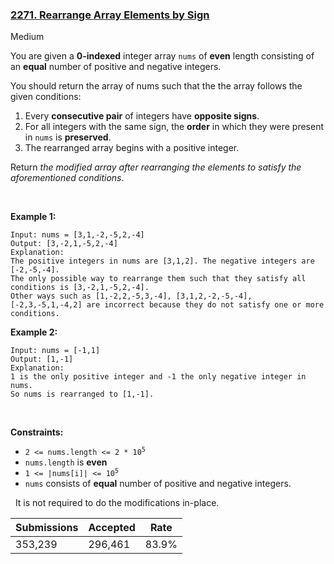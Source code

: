 ### [2271. Rearrange Array Elements by Sign](https://leetcode.com/problems/rearrange-array-elements-by-sign/description/?envType=daily-question&envId=2024-02-14)

Medium

You are given a __0-indexed__ integer array `` nums `` of __even__ length consisting of an __equal__ number of positive and negative integers.

You should return the array of nums such that the the array follows the given conditions:

1.   Every __consecutive pair__ of integers have __opposite signs__.
2.   For all integers with the same sign, the __order__ in which they were present in `` nums `` is __preserved__.
3.   The rearranged array begins with a positive integer.

Return _the modified array after rearranging the elements to satisfy the aforementioned conditions_.

 

<strong class="example">Example 1:</strong>

```
Input: nums = [3,1,-2,-5,2,-4]
Output: [3,-2,1,-5,2,-4]
Explanation:
The positive integers in nums are [3,1,2]. The negative integers are [-2,-5,-4].
The only possible way to rearrange them such that they satisfy all conditions is [3,-2,1,-5,2,-4].
Other ways such as [1,-2,2,-5,3,-4], [3,1,2,-2,-5,-4], [-2,3,-5,1,-4,2] are incorrect because they do not satisfy one or more conditions.  
```

<strong class="example">Example 2:</strong>

```
Input: nums = [-1,1]
Output: [1,-1]
Explanation:
1 is the only positive integer and -1 the only negative integer in nums.
So nums is rearranged to [1,-1].
```

 

__Constraints:__

*   <code>2 <= nums.length <= 2 * 10<sup>5</sup></code>
*   `` nums.length `` is __even__
*   <code>1 <= |nums[i]| <= 10<sup>5</sup></code>
*   `` nums `` consists of __equal__ number of positive and negative integers.

 
It is not required to do the modifications in-place.

| Submissions    | Accepted     | Rate   |
| -------------- | ------------ | ------ |
| 353,239 | 296,461 | 83.9% |